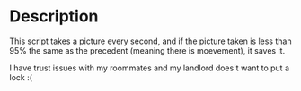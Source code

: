 # Description 

This script takes a picture every second, and if the picture taken is less than 95% the same as the precedent (meaning there is moevement), it saves it. 

I have trust issues with my roommates and my landlord does't want to put a lock :( 
